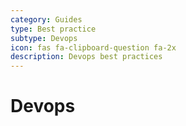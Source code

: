 ```yaml
---
category: Guides
type: Best practice
subtype: Devops
icon: fas fa-clipboard-question fa-2x
description: Devops best practices
---
```


# Devops

